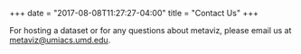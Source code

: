 +++
date        = "2017-08-08T11:27:27-04:00"
title       = "Contact Us"
+++

For hosting a dataset or for any questions about metaviz, please email us at metaviz@umiacs.umd.edu.